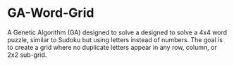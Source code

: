 # GA-Word-Grid
A Genetic Algorithm (GA) designed to solve a designed to solve a 4x4 word puzzle, similar to Sudoku but using letters instead of numbers. The goal is to create a grid where no duplicate letters appear in any row, column, or 2x2 sub-grid.
